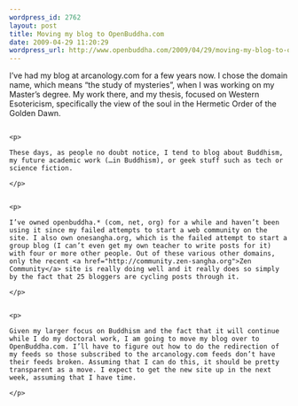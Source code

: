 ```yaml
--- 
wordpress_id: 2762
layout: post
title: Moving my blog to OpenBuddha.com
date: 2009-04-29 11:20:29
wordpress_url: http://www.openbuddha.com/2009/04/29/moving-my-blog-to-openbuddhacom/
---
```

<p>
                                                                                                                                                                                                                                                                                                                                                                                                                                                                                                                                                                                                                                                                                                                                                                                                                                                                                                                            I’ve had my blog at arcanology.com for a few years now. I chose the domain name, which means “the study of mysteries”, when I was working on my Master’s degree. My work there, and my thesis, focused on Western Esotericism, specifically the view of the soul in the Hermetic Order of the Golden Dawn.
                                                                                                                                                                                                                                                                                                                                                                                                                                                                                                                                                                                                                                                                                                                                                                                                                                                                                                                          </p>
                                                                                                                                                                                                                                                                                                                                                                                                                                                                                                                                                                                                                                                                                                                                                                                                                                                                                                                          
                                                                                                                                                                                                                                                                                                                                                                                                                                                                                                                                                                                                                                                                                                                                                                                                                                                                                                                          <p>
                                                                                                                                                                                                                                                                                                                                                                                                                                                                                                                                                                                                                                                                                                                                                                                                                                                                                                                            These days, as people no doubt notice, I tend to blog about Buddhism, my future academic work (…in Buddhism), or geek stuff such as tech or science fiction.
                                                                                                                                                                                                                                                                                                                                                                                                                                                                                                                                                                                                                                                                                                                                                                                                                                                                                                                          </p>
                                                                                                                                                                                                                                                                                                                                                                                                                                                                                                                                                                                                                                                                                                                                                                                                                                                                                                                          
                                                                                                                                                                                                                                                                                                                                                                                                                                                                                                                                                                                                                                                                                                                                                                                                                                                                                                                          <p>
                                                                                                                                                                                                                                                                                                                                                                                                                                                                                                                                                                                                                                                                                                                                                                                                                                                                                                                            I’ve owned openbuddha.* (com, net, org) for a while and haven’t been using it since my failed attempts to start a web community on the site. I also own onesangha.org, which is the failed attempt to start a group blog (I can’t even get my own teacher to write posts for it) with four or more other people. Out of these various other domains, only the recent <a href="http://community.zen-sangha.org">Zen Community</a> site is really doing well and it really does so simply by the fact that 25 bloggers are cycling posts through it.
                                                                                                                                                                                                                                                                                                                                                                                                                                                                                                                                                                                                                                                                                                                                                                                                                                                                                                                          </p>
                                                                                                                                                                                                                                                                                                                                                                                                                                                                                                                                                                                                                                                                                                                                                                                                                                                                                                                          
                                                                                                                                                                                                                                                                                                                                                                                                                                                                                                                                                                                                                                                                                                                                                                                                                                                                                                                          <p>
                                                                                                                                                                                                                                                                                                                                                                                                                                                                                                                                                                                                                                                                                                                                                                                                                                                                                                                            Given my larger focus on Buddhism and the fact that it will continue while I do my doctoral work, I am going to move my blog over to OpenBuddha.com. I’ll have to figure out how to do the redirection of my feeds so those subscribed to the arcanology.com feeds don’t have their feeds broken. Assuming that I can do this, it should be pretty transparent as a move. I expect to get the new site up in the next week, assuming that I have time.
                                                                                                                                                                                                                                                                                                                                                                                                                                                                                                                                                                                                                                                                                                                                                                                                                                                                                                                          </p>